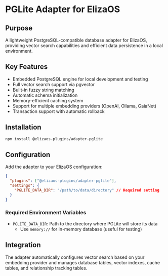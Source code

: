 # PGLite Adapter for ElizaOS

## Purpose

A lightweight PostgreSQL-compatible database adapter for ElizaOS, providing vector search capabilities and efficient data persistence in a local environment.

## Key Features

- Embedded PostgreSQL engine for local development and testing
- Full vector search support via pgvector
- Built-in fuzzy string matching
- Automatic schema initialization
- Memory-efficient caching system
- Support for multiple embedding providers (OpenAI, Ollama, GaiaNet)
- Transaction support with automatic rollback

## Installation

```bash
npm install @elizaos-plugins/adapter-pglite
```

## Configuration

Add the adapter to your ElizaOS configuration:

```json
{
  "plugins": ["@elizaos-plugins/adapter-pglite"],
  "settings": {
    "PGLITE_DATA_DIR": "/path/to/data/directory" // Required setting
  }
}
```

### Required Environment Variables

- `PGLITE_DATA_DIR`: Path to the directory where PGLite will store its data
  - Use `memory://` for in-memory database (useful for testing)

## Integration

The adapter automatically configures vector search based on your embedding provider and manages database tables, vector indexes, cache tables, and relationship tracking tables.
